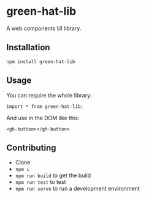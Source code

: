 
# green-hat-lib
A web components UI library.

## Installation
`npm install green-hat-lib`

## Usage
You can require the whole library:

`import * from green-hat-lib;`

And use in the DOM like this:

`<gh-button></gh-button>`


## Contributing
- Clone
- `npm i`
- `npm run build` to get the build
- `npm run test` to test
- `npm run serve` to run a development environment
